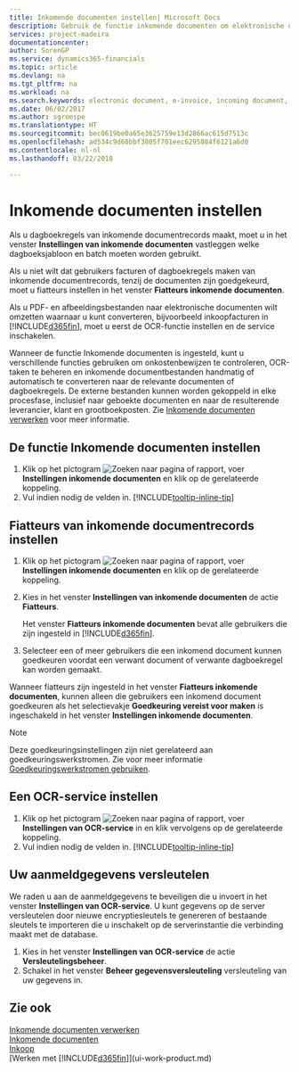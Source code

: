 ```yaml
---
title: Inkomende documenten instellen| Microsoft Docs
description: Gebruik de functie inkomende documenten om elektronische documenten te maken, OCR-taken te beheren, facturen te importeren en afbeeldingsbestanden te converteren.
services: project-madeira
documentationcenter: 
author: SorenGP
ms.service: dynamics365-financials
ms.topic: article
ms.devlang: na
ms.tgt_pltfrm: na
ms.workload: na
ms.search.keywords: electronic document, e-invoice, incoming document, OCR, ecommerce, document exchange, import invoice
ms.date: 06/02/2017
ms.author: sgroespe
ms.translationtype: HT
ms.sourcegitcommit: bec0619be0a65e3625759e13d2866ac615d7513c
ms.openlocfilehash: ad534c9d60bbf3805f701eec6295084f6121a6d0
ms.contentlocale: nl-nl
ms.lasthandoff: 03/22/2018

---
```

# <a name="set-up-incoming-documents"></a>Inkomende documenten instellen
Als u dagboekregels van inkomende documentrecords maakt, moet u in het venster **Instellingen van inkomende documenten** vastleggen welke dagboeksjabloon en batch moeten worden gebruikt.

Als u niet wilt dat gebruikers facturen of dagboekregels maken van inkomende documentrecords, tenzij de documenten zijn goedgekeurd, moet u fiatteurs instellen in het venster **Fiatteurs inkomende documenten**.

Als u PDF- en afbeeldingsbestanden naar elektronische documenten wilt omzetten waarnaar u kunt converteren, bijvoorbeeld inkoopfacturen in [!INCLUDE[d365fin](includes/d365fin_md.md)], moet u eerst de OCR-functie instellen en de service inschakelen.

Wanneer de functie Inkomende documenten is ingesteld, kunt u verschillende functies gebruiken om onkostenbewijzen te controleren, OCR-taken te beheren en inkomende documentbestanden handmatig of automatisch te converteren naar de relevante documenten of dagboekregels. De externe bestanden kunnen worden gekoppeld in elke procesfase, inclusief naar geboekte documenten en naar de resulterende leverancier, klant en grootboekposten. Zie [Inkomende documenten verwerken](across-process-income-documents.md) voor meer informatie.

## <a name="to-set-up-the-incoming-documents-feature"></a>De functie Inkomende documenten instellen
1. Klik op het pictogram ![Zoeken naar pagina of rapport](media/ui-search/search_small.png "pictogram Zoeken naar pagina of rapport"), voer **Instellingen inkomende documenten** en klik op de gerelateerde koppeling.
2. Vul indien nodig de velden in. [!INCLUDE[tooltip-inline-tip](includes/tooltip-inline-tip_md.md)]

## <a name="to-set-up-approvers-of-incoming-document-records"></a>Fiatteurs van inkomende documentrecords instellen
1. Klik op het pictogram ![Zoeken naar pagina of rapport](media/ui-search/search_small.png "pictogram Zoeken naar pagina of rapport"), voer **Instellingen inkomende documenten** en klik op de gerelateerde koppeling.  
2. Kies in het venster **Instellingen van inkomende documenten** de actie **Fiatteurs**.

    Het venster **Fiatteurs inkomende documenten** bevat alle gebruikers die zijn ingesteld in [!INCLUDE[d365fin](includes/d365fin_md.md)].  
3. Selecteer een of meer gebruikers die een inkomend document kunnen goedkeuren voordat een verwant document of verwante dagboekregel kan worden gemaakt.

Wanneer fiatteurs zijn ingesteld in het venster **Fiatteurs inkomende documenten**, kunnen alleen die gebruikers een inkomend document goedkeuren als het selectievakje **Goedkeuring vereist voor maken** is ingeschakeld in het venster **Instellingen inkomende documenten**.

> [!NOTE]  
>   Deze goedkeuringsinstellingen zijn niet gerelateerd aan goedkeuringswerkstromen. Zie voor meer informatie [Goedkeuringswerkstromen gebruiken](across-how-use-approval-workflows.md).

## <a name="to-set-up-an-ocr-service"></a>Een OCR-service instellen
1. Klik op het pictogram ![Zoeken naar pagina of rapport](media/ui-search/search_small.png "pictogram Zoeken naar pagina of rapport"), voer **Instellingen van OCR-service** in en klik vervolgens op de gerelateerde koppeling.
2. Vul indien nodig de velden in. [!INCLUDE[tooltip-inline-tip](includes/tooltip-inline-tip_md.md)]

## <a name="to-encrypt-your-login-information"></a>Uw aanmeldgegevens versleutelen
We raden u aan de aanmeldgegevens te beveiligen die u invoert in het venster **Instellingen van OCR-service**. U kunt gegevens op de server versleutelen door nieuwe encryptiesleutels te genereren of bestaande sleutels te importeren die u inschakelt op de serverinstantie die verbinding maakt met de database.

1. Kies in het venster **Instellingen van OCR-service** de actie **Versleutelingsbeheer**.
2. Schakel in het venster **Beheer gegevensversleuteling** versleuteling van uw gegevens in.

## <a name="see-also"></a>Zie ook
[Inkomende documenten verwerken](across-process-income-documents.md)  
[Inkomende documenten](across-income-documents.md)  
[Inkoop](purchasing-manage-purchasing.md)  
[Werken met [!INCLUDE[d365fin](includes/d365fin_md.md)]](ui-work-product.md)

